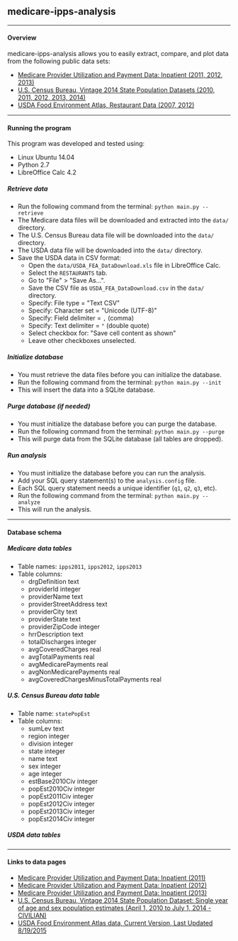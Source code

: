 ## medicare-ipps-analysis

--------------------

#### Overview
medicare-ipps-analysis allows you to easily extract, compare, and plot data from the following public data sets:
* [Medicare Provider Utilization and Payment Data: Inpatient (2011, 2012, 2013)](https://www.cms.gov/research-statistics-data-and-systems/statistics-trends-and-reports/medicare-provider-charge-data/inpatient.html)
* [U.S. Census Bureau, Vintage 2014 State Population Datasets (2010, 2011, 2012, 2013, 2014)](http://www.census.gov/popest/data/datasets.html)
* [USDA Food Environment Atlas, Restaurant Data (2007, 2012)](http://www.ers.usda.gov/data-products/food-environment-atlas.aspx)

--------------------

#### Running the program

This program was developed and tested using:
* Linux Ubuntu 14.04
* Python 2.7
* LibreOffice Calc 4.2

##### Retrieve data
* Run the following command from the terminal: `python main.py --retrieve`
* The Medicare data files will be downloaded and extracted into the `data/` directory.
* The U.S. Census Bureau data file will be downloaded into the `data/` directory.
* The USDA data file will be downloaded into the `data/` directory.
* Save the USDA data in CSV format:
  * Open the `data/USDA_FEA_DataDownload.xls` file in LibreOffice Calc.
  * Select the `RESTAURANTS` tab.
  * Go to "File" > "Save As...".
  * Save the CSV file as `USDA_FEA_DataDownload.csv` in the `data/` directory.
  * Specify: File type = "Text CSV"
  * Specify: Character set = "Unicode (UTF-8)"
  * Specify: Field delimiter = `,` (comma)
  * Specify: Text delimiter = `"` (double quote)
  * Select checkbox for: "Save cell content as shown"
  * Leave other checkboxes unselected.

##### Initialize database
* You must retrieve the data files before you can initialize the database.
* Run the following command from the terminal: `python main.py --init`
* This will insert the data into a SQLite database.

##### Purge database (if needed)
* You must initialize the database before you can purge the database.
* Run the following command from the terminal: `python main.py --purge`
* This will purge data from the SQLite database (all tables are dropped).

##### Run analysis
* You must initialize the database before you can run the analysis.
* Add your SQL query statement(s) to the `analysis.config` file.
* Each SQL query statement needs a unique identifier (`q1`, `q2`, `q3`, etc).
* Run the following command from the terminal: `python main.py --analyze`
* This will run the analysis.

--------------------

#### Database schema

##### Medicare data tables
* Table names: `ipps2011`, `ipps2012`, `ipps2013`
* Table columns:
  * drgDefinition text
  * providerId integer
  * providerName text
  * providerStreetAddress text
  * providerCity text
  * providerState text
  * providerZipCode integer
  * hrrDescription text
  * totalDischarges integer
  * avgCoveredCharges real
  * avgTotalPayments real
  * avgMedicarePayments real
  * avgNonMedicarePayments real
  * avgCoveredChargesMinusTotalPayments real

##### U.S. Census Bureau data table
* Table name: `statePopEst`
* Table columns:
  * sumLev text
  * region integer
  * division integer
  * state integer
  * name text
  * sex integer
  * age integer
  * estBase2010Civ integer
  * popEst2010Civ integer
  * popEst2011Civ integer
  * popEst2012Civ integer
  * popEst2013Civ integer
  * popEst2014Civ integer

##### USDA data tables

--------------------

#### Links to data pages
* [Medicare Provider Utilization and Payment Data: Inpatient (2011)](https://www.cms.gov/Research-Statistics-Data-and-Systems/Statistics-Trends-and-Reports/Medicare-Provider-Charge-Data/Inpatient2011.html)
* [Medicare Provider Utilization and Payment Data: Inpatient (2012)](https://www.cms.gov/Research-Statistics-Data-and-Systems/Statistics-Trends-and-Reports/Medicare-Provider-Charge-Data/Inpatient2012.html)
* [Medicare Provider Utilization and Payment Data: Inpatient (2013)](https://www.cms.gov/Research-Statistics-Data-and-Systems/Statistics-Trends-and-Reports/Medicare-Provider-Charge-Data/Inpatient2013.html)
* [U.S. Census Bureau, Vintage 2014 State Population Dataset: Single year of age and sex population estimates (April 1, 2010 to July 1, 2014 - CIVILIAN)](http://www.census.gov/popest/data/state/asrh/2014/SC-EST2014-AGESEX-CIV.html)
* [USDA Food Environment Atlas data, Current Version, Last Updated 8/19/2015](http://www.ers.usda.gov/data-products/food-environment-atlas/data-access-and-documentation-downloads.aspx)

